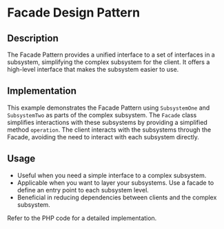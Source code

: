 # Facade Design Pattern

## Description

The Facade Pattern provides a unified interface to a set of interfaces in a subsystem, simplifying the complex subsystem for the client. It offers a high-level interface that makes the subsystem easier to use.

## Implementation

This example demonstrates the Facade Pattern using `SubsystemOne` and `SubsystemTwo` as parts of the complex subsystem. The `Facade` class simplifies interactions with these subsystems by providing a simplified method `operation`. The client interacts with the subsystems through the Facade, avoiding the need to interact with each subsystem directly.

## Usage

- Useful when you need a simple interface to a complex subsystem.
- Applicable when you want to layer your subsystems. Use a facade to define an entry point to each subsystem level.
- Beneficial in reducing dependencies between clients and the complex subsystem.

Refer to the PHP code for a detailed implementation.
